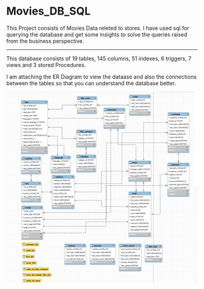# Movies_DB_SQL
This Project consists of Movies Data releted to stores. I have used sql for querying the database and get some insights to solve the queries raised from the business perspective.

---

This database consists of 19 tables, 145 columns, 51 indexes, 6 triggers, 7 views and 3 stored Procedures.

I am attaching the ER Diagram to view the dataase and also the connections between the tables so that you can understand the database better.

![ER_Diagram](/outputs/ER_Diagram.jpg)
